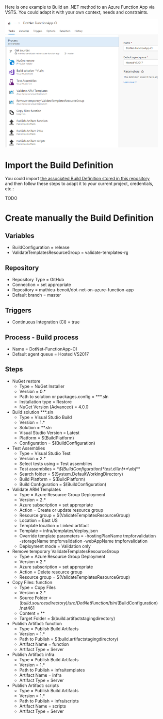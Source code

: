 Here is one example to Build an .NET method to an Azure Function App via VSTS. You could adapt it with your own context, needs and constraints.

![Build Overview](/docs/imgs/DotNet-FunctionApp-CI.PNG)

# Import the Build Definition

You could import [the associated Build Definition stored in this repository](/vsts/DotNet-FunctionApp-CI.json) and then follow these steps to adapt it to your current project, credentials, etc.:

TODO

# Create manually the Build Definition

## Variables
- BuildConfiguration = release
- ValidateTemplatesResourceGroup = validate-templates-rg

## Repository
- Repository Type = GitHub
- Connection = set appropriate
- Repository = mathieu-benoit/dot-net-on-azure-function-app
- Default branch = master

## Triggers
- Continuous Integration (CI) = true

## Process - Build process
- Name = DotNet-FunctionApp-CI
- Default agent queue = Hosted VS2017

## Steps 
- NuGet restore
  - Type = NuGet Installer
  - Version = 0.*
  - Path to solution or packages.config = **\*.sln
  - Installation type = Restore
  - NuGet Version (Advanced) = 4.0.0
- Build solution **\*.sln
  - Type = Visual Studio Build
  - Version = 1.*
  - Solution = **\.sln
  - Visual Studio Version = Latest
  - Platform = $(BuildPlatform)
  - Configuration = $(BuildConfiguration)
- Test Assemblies
  - Type = Visual Studio Test
  - Version = 2.*
  - Select tests using = Test assemblies
  - Test assemblies = \**\$(BuildConfiguration)\*test*.dll\n!**\obj\**
  - Search folder = $(System.DefaultWorkingDirectory)
  - Build Platform = $(BuildPlatform)
  - Build Configuration = $(BuildConfiguration)
- Validate ARM Templates
  - Type = Azure Resource Group Deployment
  - Version = 2.*
  - Azure subscription = set appropriate
  - Action = Create or update resource group
  - Resource group = $(ValidateTemplatesResourceGroup)
  - Location = East US
  - Template location = Linked artifact
  - Template = infra/templates/deploy.json
  - Override template parameters = -hostingPlanName tmpforvalidation -storageName tmpforvalidation -webAppName tmpforvalidation
  - Deployment mode = Validation only
- Remove temporary ValidateTemplatesResourceGroup
  - Type = Azure Resource Group Deployment
  - Version = 2.*
  - Azure subscription = set appropriate
  - Action = Delete resource group
  - Resource group = $(ValidateTemplatesResourceGroup)
- Copy Files: function
  - Type = Copy Files
  - Version = 2.*
  - Source Folder = $(build.sourcesdirectory)/src/DotNetFunction/bin/$(BuildConfiguration)/net461
  - Content = **
  - Target Folder = $(build.artifactstagingdirectory)
- Publish Artifact: function
  - Type = Publish Build Artifacts
  - Version = 1.*
  - Path to Publish = $(build.artifactstagingdirectory)
  - Artifact Name = function
  - Artifact Type = Server
- Publish Artifact: infra
  - Type = Publish Build Artifacts
  - Version = 1.*
  - Path to Publish = infra/templates
  - Artifact Name = infra
  - Artifact Type = Server
- Publish Artifact: scripts
  - Type = Publish Build Artifacts
  - Version = 1.*
  - Path to Publish = infra/scripts
  - Artifact Name = scripts
  - Artifact Type = Server